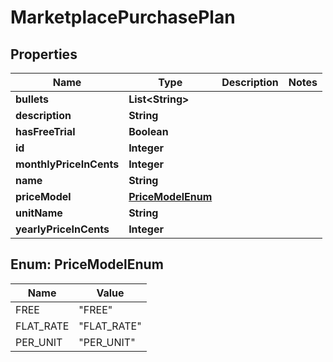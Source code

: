 

# MarketplacePurchasePlan


## Properties

| Name | Type | Description | Notes |
|------------ | ------------- | ------------- | -------------|
|**bullets** | **List&lt;String&gt;** |  |  |
|**description** | **String** |  |  |
|**hasFreeTrial** | **Boolean** |  |  |
|**id** | **Integer** |  |  |
|**monthlyPriceInCents** | **Integer** |  |  |
|**name** | **String** |  |  |
|**priceModel** | [**PriceModelEnum**](#PriceModelEnum) |  |  |
|**unitName** | **String** |  |  |
|**yearlyPriceInCents** | **Integer** |  |  |



## Enum: PriceModelEnum

| Name | Value |
|---- | -----|
| FREE | &quot;FREE&quot; |
| FLAT_RATE | &quot;FLAT_RATE&quot; |
| PER_UNIT | &quot;PER_UNIT&quot; |



